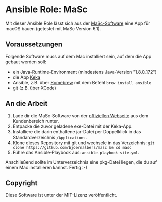 # Ansible Role: MaSc

Mit dieser Ansible Role lässt sich aus der [MaSc-Software](http://kv-it-gmbh.de/masc/)
eine App für macOS bauen (getestet mit MaSc Version 6.1).

## Voraussetzungen

Folgende Software muss auf dem Mac installiert sein, auf dem die App gebaut
werden soll:

- ein Java-Runtime-Environment (mindestens Java-Version "1.8.0_172")
- die App [Keka](http://www.kekaosx.com/de/)
- Ansible, z.B. über [Homebrew](https://brew.sh/index_de) mit dem Befehl `brew install ansible`
- git (z.B. über XCode)

## An die Arbeit

1. Lade dir die MaSc-Software von der [offiziellen
   Webseite](http://kv-it-gmbh.de) aus dem Kundenbereich runter.
2. Entpacke die zuvor geladene exe-Datei mit der Keka-App.
3. Installiere die darin enthaltene jar-Datei per Doppelklick in das
   Standardverzeichnis `/Applications`.
4. Klone dieses Repository mit git und wechsele in das Verzeichnis:
   `git clone https://github.com/bjoernalbers/masc && cd masc`
5. Führe das Ansible-Playbook aus: `ansible-playbook site.yml`.

Anschließend sollte im Unterverzeichnis eine pkg-Datei liegen, die du auf einem
Mac installieren kannst.
Fertig :-)

## Copyright

Diese Software ist unter der MIT-Lizenz veröffentlicht.
